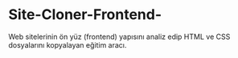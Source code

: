 # Site-Cloner-Frontend-
Web sitelerinin ön yüz (frontend) yapısını analiz edip HTML ve CSS dosyalarını kopyalayan eğitim aracı.
